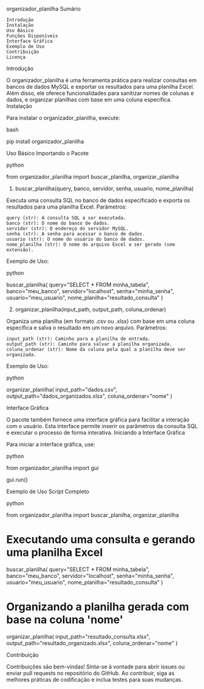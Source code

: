 organizador_planilha
Sumário

    Introdução
    Instalação
    Uso Básico
    Funções Disponíveis
    Interface Gráfica
    Exemplo de Uso
    Contribuição
    Licença

Introdução

O organizador_planilha é uma ferramenta prática para realizar consultas em bancos de dados MySQL e exportar os resultados para uma planilha Excel. Além disso, ele oferece funcionalidades para sanitizar nomes de colunas e dados, e organizar planilhas com base em uma coluna específica.
Instalação

Para instalar o organizador_planilha, execute:

bash

pip install organizador_planilha

Uso Básico
Importando o Pacote

python

from organizador_planilha import buscar_planilha, organizar_planilha

1. buscar_planilha(query, banco, servidor, senha, usuario, nome_planilha)

Executa uma consulta SQL no banco de dados especificado e exporta os resultados para uma planilha Excel.
Parâmetros:

    query (str): A consulta SQL a ser executada.
    banco (str): O nome do banco de dados.
    servidor (str): O endereço do servidor MySQL.
    senha (str): A senha para acessar o banco de dados.
    usuario (str): O nome do usuário do banco de dados.
    nome_planilha (str): O nome do arquivo Excel a ser gerado (sem extensão).

Exemplo de Uso:

python

buscar_planilha(
    query="SELECT * FROM minha_tabela",
    banco="meu_banco",
    servidor="localhost",
    senha="minha_senha",
    usuario="meu_usuario",
    nome_planilha="resultado_consulta"
)

2. organizar_planilha(input_path, output_path, coluna_ordenar)

Organiza uma planilha (em formato .csv ou .xlsx) com base em uma coluna específica e salva o resultado em um novo arquivo.
Parâmetros:

    input_path (str): Caminho para a planilha de entrada.
    output_path (str): Caminho para salvar a planilha organizada.
    coluna_ordenar (str): Nome da coluna pela qual a planilha deve ser organizada.

Exemplo de Uso:

python

organizar_planilha(
    input_path="dados.csv",
    output_path="dados_organizados.xlsx",
    coluna_ordenar="nome"
)

Interface Gráfica

O pacote também fornece uma interface gráfica para facilitar a interação com o usuário. Esta interface permite inserir os parâmetros da consulta SQL e executar o processo de forma interativa.
Iniciando a Interface Gráfica

Para iniciar a interface gráfica, use:

python

from organizador_planilha import gui

gui.run()

Exemplo de Uso
Script Completo

python

from organizador_planilha import buscar_planilha, organizar_planilha

# Executando uma consulta e gerando uma planilha Excel
buscar_planilha(
    query="SELECT * FROM minha_tabela",
    banco="meu_banco",
    servidor="localhost",
    senha="minha_senha",
    usuario="meu_usuario",
    nome_planilha="resultado_consulta"
)

# Organizando a planilha gerada com base na coluna 'nome'
organizar_planilha(
    input_path="resultado_consulta.xlsx",
    output_path="resultado_organizado.xlsx",
    coluna_ordenar="nome"
)

Contribuição

Contribuições são bem-vindas! Sinta-se à vontade para abrir issues ou enviar pull requests no repositório do GitHub. Ao contribuir, siga as melhores práticas de codificação e inclua testes para suas mudanças.